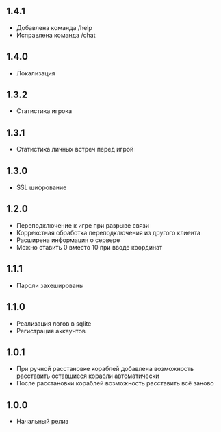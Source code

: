 ## 1.4.1

- Добавлена команда /help
- Исправлена команда /chat

## 1.4.0

- Локализация

## 1.3.2

- Статистика игрока

## 1.3.1

- Статистика личных встреч перед игрой

## 1.3.0

- SSL шифрование

## 1.2.0

- Переподключение к игре при разрыве связи
- Коррекстная обработка переподключения из другого клиента
- Расширена информация о сервере
- Можно ставить 0 вместо 10 при вводе координат

## 1.1.1

- Пароли захешированы

## 1.1.0

- Реализация логов в sqlite
- Регистрация аккаунтов

## 1.0.1

- При ручной расстановке кораблей добавлена возможность расставить оставшиеся корабли автоматически
- После расстановки кораблей возможность расставить всё заново

## 1.0.0

- Начальный релиз
